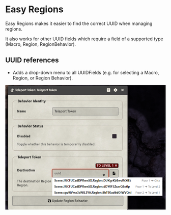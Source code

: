 # Easy Regions

Easy Regions makes it easier to find the correct UUID when managing regions.

It also works for other UUID fields which require a field of a supported type (Macro, Region, RegionBehavior).

## UUID references

- Adds a drop-down menu to all UUIDFields (e.g. for selecting a Macro, Region, or Region Behavior).

![image](https://github.com/farling42/fvtt-easy-regions/blob/5d1c78cf532653e99a4853332fae5ea950b58bd8/images/easy-region-example.png)
